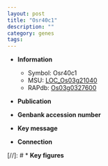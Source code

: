 ```yaml
---
layout: post
title: "Osr40c1"
description: ""
category: genes
tags: 
---
```


* **Information**  
    + Symbol: Osr40c1  
    + MSU: [LOC_Os03g21040](http://rice.uga.edu/cgi-bin/ORF_infopage.cgi?orf=LOC_Os03g21040)  
    + RAPdb: [Os03g0327600](http://rapdb.dna.affrc.go.jp/viewer/gbrowse_details/irgsp1?name=Os03g0327600)  

* **Publication**  

* **Genbank accession number**  

* **Key message**  

* **Connection**  

[//]: # * **Key figures**  


